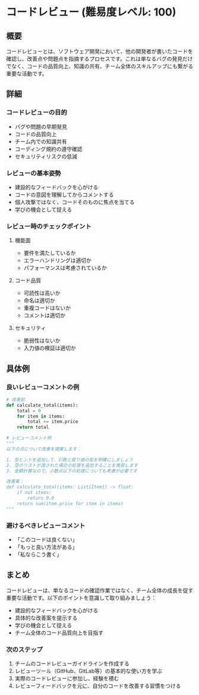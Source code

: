 # コードレビュー (難易度レベル: 100)

## 概要
コードレビューとは、ソフトウェア開発において、他の開発者が書いたコードを確認し、改善点や問題点を指摘するプロセスです。これは単なるバグの発見だけでなく、コードの品質向上、知識の共有、チーム全体のスキルアップにも繋がる重要な活動です。

## 詳細
### コードレビューの目的
- バグや問題の早期発見
- コードの品質向上
- チーム内での知識共有
- コーディング規約の遵守確認
- セキュリティリスクの低減

### レビューの基本姿勢
- 建設的なフィードバックを心がける
- コードの意図を理解してからコメントする
- 個人攻撃ではなく、コードそのものに焦点を当てる
- 学びの機会として捉える

### レビュー時のチェックポイント
1. 機能面
   - 要件を満たしているか
   - エラーハンドリングは適切か
   - パフォーマンスは考慮されているか

2. コード品質
   - 可読性は高いか
   - 命名は適切か
   - 重複コードはないか
   - コメントは適切か

3. セキュリティ
   - 脆弱性はないか
   - 入力値の検証は適切か

## 具体例
### 良いレビューコメントの例
```python
# 改善前
def calculate_total(items):
    total = 0
    for item in items:
        total += item.price
    return total

# レビューコメント例
"""
以下の点について改善を提案します：

1. 型ヒントを追加して、引数と戻り値の型を明確にしましょう
2. 空のリストが渡された場合の処理を追加することを推奨します
3. 金額計算なので、小数点以下の処理についても考慮が必要です

改善案：
def calculate_total(items: List[Item]) -> float:
    if not items:
        return 0.0
    return sum(item.price for item in items)
"""
```

### 避けるべきレビューコメント
- 「このコードは良くない」
- 「もっと良い方法がある」
- 「私ならこう書く」

## まとめ
コードレビューは、単なるコードの確認作業ではなく、チーム全体の成長を促す重要な活動です。以下のポイントを意識して取り組みましょう：

- 建設的なフィードバックを心がける
- 具体的な改善案を提示する
- 学びの機会として捉える
- チーム全体のコード品質向上を目指す

### 次のステップ
1. チームのコードレビューガイドラインを作成する
2. レビューツール（GitHub、GitLab等）の基本的な使い方を学ぶ
3. 実際のコードレビューに参加し、経験を積む
4. レビューフィードバックを元に、自分のコードを改善する習慣をつける 
